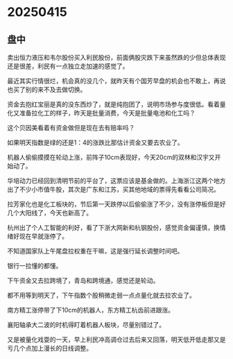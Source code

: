 # 20250415

## 盘中

卖出恒力液压和韦尔股份买入利民股份，前面俩股灾跌下来虽然跌的少但总体表现还是很差，利民有一点独立走加速的感觉了。

最近其实行情很烂，机会真的没几个，就昨天有个国芳早盘的机会也不敢上，再说也买了别的来不及去做切换。

资金去抱红宝丽是真的没东西炒了，就是纯抱团了，说明市场参与度很低。看着量化又准备拉化工的样子，昨天是批量消费，今天是批量电池和化工吗？

这个贝因美看着有资金做但是现在去有赔率吗？

如果明天指数是绿的还是1：4的涨跌比那估计资金又要去农业了。

机器人偷偷摸摸在轮动上涨，前阵子10cm表现好，今天20cm的双林和汉宇又开始动了。

华培动力已经回到清明节前的平台了，这票应该是基金做的。上海浙江这两个地方出了不少小市值牛股，其次是广东和江苏，买其他地域的票得先看看公司简况。

拉芳家化也是化工板块的，节后第一天跌停以后偷偷涨了不少，没有涨停板但是好几个大阳线了，今天也新高了。

杭州出了个人工智能的利好，看了下浙大网新和杭钢股份，感觉资金偏谨慎，换情绪好现在早就涨停了。

不知道国家队上午尾盘拉权重在干嘛，这是强行延长调整时间吧。

银行一拉懂的都懂。

下午资金又去拉跨境了，青岛和跨境通，感觉还是轮动。

都不用等到明天了，下午指数个股稍微走弱一点点量化就去拉农业了。

南方精工涨停带了下10cm的机器人，东方精工杭齿前进跟涨。

襄阳轴承大二波的时机得盯着机器人板块，尽量别错过了。

又是被量化戏耍的一天，早上利民冲高调仓过去后来又回落，明天低开低走那又是亏几个点加上漫长的日线调整。
